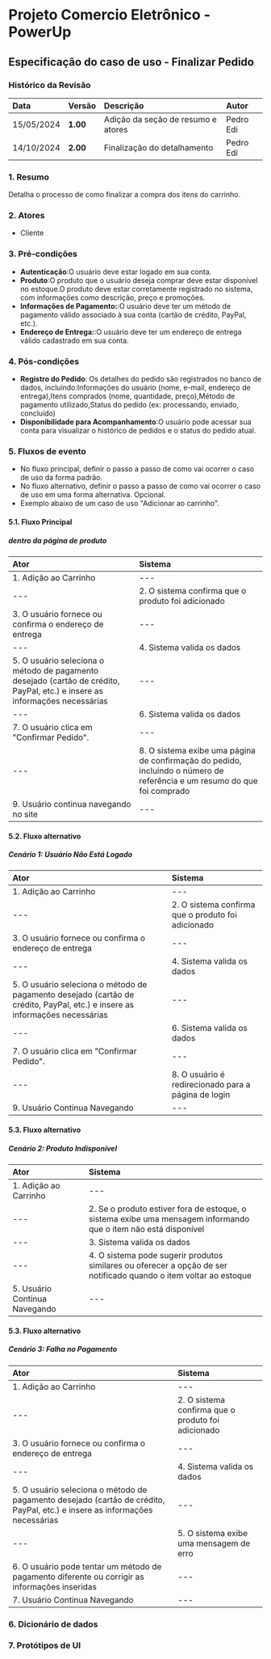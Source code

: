 
# Projeto Comercio Eletrônico - PowerUp

## Especificação do caso de uso - Finalizar Pedido

### Histórico da Revisão
|  Data  | Versão | Descrição | Autor |
|:-------|:-------|:----------|:------|
| 15/05/2024 | **1.00** | Adição da seção de resumo e atores | Pedro Edi |
| 14/10/2024 | **2.00** | Finalização do detalhamento | Pedro Edi |


### 1. Resumo 
Detalha o processo de como finalizar a compra dos itens do carrinho.

### 2. Atores
- Cliente

### 3. Pré-condições
- **Autenticação**:O usuário deve estar logado em sua conta.
- **Produto**:O produto que o usuário deseja comprar deve estar disponível no estoque.O produto deve estar corretamente registrado no sistema, com informações como descrição, preço e promoções.
- **Informações de Pagamento:**:O usuário deve ter um método de pagamento válido associado à sua conta (cartão de crédito, PayPal, etc.).
- **Endereço de Entrega:**:O usuário deve ter um endereço de entrega válido cadastrado em sua conta.

### 4. Pós-condições
- **Registro do Pedido**: Os detalhes do pedido são registrados no banco de dados, incluindo:Informações do usuário (nome, e-mail, endereço de entrega),Itens comprados (nome, quantidade, preço),Método de pagamento utilizado,Status do pedido (ex: processando, enviado, concluído)
- **Disponibilidade para Acompanhamento**:O usuário pode acessar sua conta para visualizar o histórico de pedidos e o status do pedido atual.

### 5. Fluxos de evento
- No fluxo principal, definir o passo a passo de como vai ocorrer o caso de uso da forma padrão.
- No fluxo alternativo, definir o passo a passo de como vai ocorrer o caso de uso em uma forma alternativa. Opcional.
- Exemplo abaixo de um caso de uso "Adicionar ao carrinho".

#### 5.1. Fluxo Principal
##### dentro da página de produto

|  Ator  | Sistema |
|:-------|:------- |
| 1. Adição ao Carrinho | --- |
| --- | 2. O sistema confirma que o produto foi adicionado |
| 3.  O usuário fornece ou confirma o endereço de entrega | --- 
| --- | 4. Sistema valida os dados |
| 5. O usuário seleciona o método de pagamento desejado (cartão de crédito, PayPal, etc.) e insere as informações necessárias | --- |
| --- | 6. Sistema valida os dados |
| 7. O usuário clica em "Confirmar Pedido".| --- |
| --- | 8. O sistema exibe uma página de confirmação do pedido, incluindo o número de referência e um resumo do que foi comprado |
| 9. Usuário continua navegando no site | --- |


#### 5.2. Fluxo alternativo
##### Cenário 1: Usuário Não Está Logado

|  Ator  | Sistema |
|:-------|:------- |
| 1. Adição ao Carrinho | --- |
| --- | 2. O sistema confirma que o produto foi adicionado |
| 3.  O usuário fornece ou confirma o endereço de entrega | --- |
| --- | 4. Sistema valida os dados |
| 5. O usuário seleciona o método de pagamento desejado (cartão de crédito, PayPal, etc.) e insere as informações necessárias | --- |
| --- | 6. Sistema valida os dados |
| 7. O usuário clica em "Confirmar Pedido".| --- |
| --- | 8. O usuário é redirecionado para a página de login |
| 9. Usuário Continua Navegando | --- |

#### 5.3. Fluxo alternativo
##### Cenário 2: Produto Indisponível


|  Ator  | Sistema |
|:-------|:------- |
| 1. Adição ao Carrinho | --- |
| --- | 2. Se o produto estiver fora de estoque, o sistema exibe uma mensagem informando que o item não está disponível |
| --- | 3. Sistema valida os dados |
| --- | 4. O sistema pode sugerir produtos similares ou oferecer a opção de ser notificado quando o item voltar ao estoque |
| 5. Usuário Continua Navegando | --- |

#### 5.3. Fluxo alternativo
##### Cenário 3: Falha no Pagamento

|  Ator  | Sistema |
|:-------|:------- |
| 1. Adição ao Carrinho | --- |
| --- | 2. O sistema confirma que o produto foi adicionado |
| 3.  O usuário fornece ou confirma o endereço de entrega | --- |
| --- | 4. Sistema valida os dados |
| 5. O usuário seleciona o método de pagamento desejado (cartão de crédito, PayPal, etc.) e insere as informações necessárias | --- |
| --- | 5. O sistema exibe uma mensagem de erro |
| 6. O usuário pode tentar um método de pagamento diferente ou corrigir as informações inseridas | --- |
| 7. Usuário Continua Navegando | --- |




### 6. Dicionário de dados

### 7. Protótipos de UI

